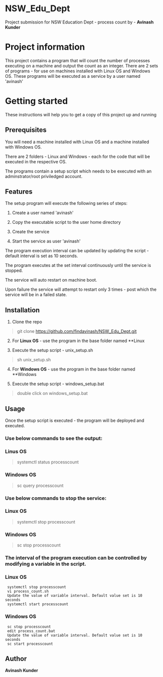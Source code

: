 # NSW_Edu_Dept
Project submission for NSW Education Dept - process count by - **Avinash Kunder**

# Project information
This project contains a program that will count the number of processes executing on a machine and output the count as an integer.
There are 2 sets of programs - for use on machines installed with Linux OS and Windows OS.
These programs will be executed as a service by a user named 'avinash'

# Getting started
These instructions will help you to get a copy of this project up and running

## Prerequisites
You will need a machine installed with Linux OS and a machine installed with Windows OS.

There are 2 folders - Linux and Windows - each for the code that will be executed in the respective OS.

The programs contain a setup script which needs to be executed with an adminstrator/root priviledged account.

## Features
The setup program will execute the following series of steps:
1. Create a user named 'avinash'

2. Copy the executable script to the user home directory

3. Create the service

4. Start the service as user 'avinash'

The program execution interval can be updated by updating the script - default interval is set as 10 seconds.

The program executes at the set interval continuously until the service is stopped.

The service will auto restart on machine boot.

Upon failure the service will attempt to restart only 3 times - post which the service will be in a failed state.

## Installation
1. Clone the repo
> git clone https://github.com/findavinash/NSW_Edu_Dept.git

2. For **Linux OS** - use the program in the base folder named **Linux

3. Execute the setup script - unix_setup.sh
> sh unix_setup.sh

4. For **Windows OS** - use the program in the base folder named **Windows

5. Execute the setup script - windows_setup.bat
> double click on windows_setup.bat

## Usage
Once the setup script is executed - the program will be deployed and executed.

### Use below commands to see the output:

### Linus OS
> systemctl status processcount

### Windows OS
> sc query processcount

### Use below commands to stop the service:

### Linux OS
> systemctl stop processcount

### Windows OS
> sc stop processcount

### The interval of the program execution can be controlled by modifying a variable in the script.

### Linux OS
```
 systemctl stop processcount
 vi process_count.sh
 Update the value of variable interval. Default value set is 10 seconds
 systemctl start processcount
```

### Windows OS
```
 sc stop processcount
 edit process_count.bat
 Update the value of variable interval. Default value set is 10 seconds
 sc start processcount
```

## Author
**Avinash Kunder**

